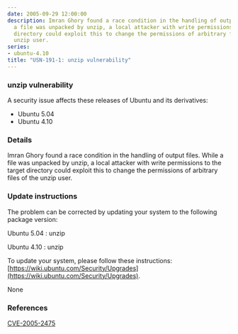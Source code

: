 ```yaml
---
date: 2005-09-29 12:00:00
description: Imran Ghory found a race condition in the handling of output files. While
  a file was unpacked by unzip, a local attacker with write permissions to the target
  directory could exploit this to change the permissions of arbitrary files of the
  unzip user.
series:
- ubuntu-4.10
title: "USN-191-1: unzip vulnerability"
---
```


### unzip vulnerability

A security issue affects these releases of Ubuntu and its derivatives:

* Ubuntu 5.04
* Ubuntu 4.10

### Details

Imran Ghory found a race condition in the handling of output files. While a file was unpacked by unzip, a local attacker with write permissions to the target directory could exploit this to change the permissions of arbitrary files of the unzip user.

### Update instructions

The problem can be corrected by updating your system to the following package version:

Ubuntu 5.04
 : unzip 

Ubuntu 4.10
 : unzip 

To update your system, please follow these instructions: [https://wiki.ubuntu.com/Security/Upgrades](https://wiki.ubuntu.com/Security/Upgrades).

None

### References

 [CVE-2005-2475](http://people.ubuntu.com/~ubuntu-security/cve/CVE-2005-2475)
